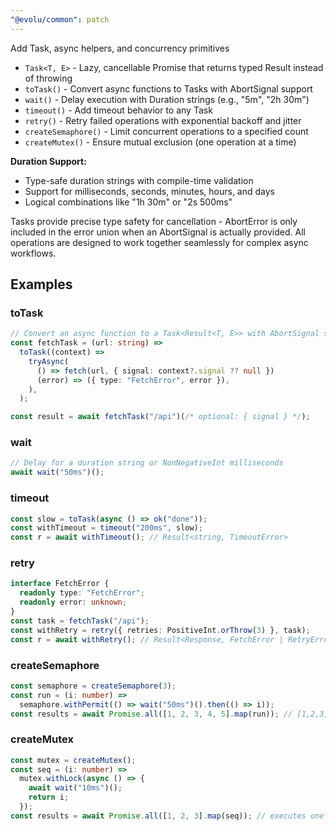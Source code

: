```yaml
---
"@evolu/common": patch
---
```


Add Task, async helpers, and concurrency primitives

- `Task<T, E>` - Lazy, cancellable Promise that returns typed Result instead of throwing
- `toTask()` - Convert async functions to Tasks with AbortSignal support
- `wait()` - Delay execution with Duration strings (e.g., "5m", "2h 30m")
- `timeout()` - Add timeout behavior to any Task
- `retry()` - Retry failed operations with exponential backoff and jitter
- `createSemaphore()` - Limit concurrent operations to a specified count
- `createMutex()` - Ensure mutual exclusion (one operation at a time)

**Duration Support:**

- Type-safe duration strings with compile-time validation
- Support for milliseconds, seconds, minutes, hours, and days
- Logical combinations like "1h 30m" or "2s 500ms"

Tasks provide precise type safety for cancellation - AbortError is only included in the error union when an AbortSignal is actually provided. All operations are designed to work together seamlessly for complex async workflows.

## Examples

### toTask

```ts
// Convert an async function to a Task<Result<T, E>> with AbortSignal support
const fetchTask = (url: string) =>
  toTask((context) =>
    tryAsync(
      () => fetch(url, { signal: context?.signal ?? null })
      (error) => ({ type: "FetchError", error }),
    ),
  );

const result = await fetchTask("/api")(/* optional: { signal } */);
```

### wait

```ts
// Delay for a duration string or NonNegativeInt milliseconds
await wait("50ms")();
```

### timeout

```ts
const slow = toTask(async () => ok("done"));
const withTimeout = timeout("200ms", slow);
const r = await withTimeout(); // Result<string, TimeoutError>
```

### retry

```ts
interface FetchError {
  readonly type: "FetchError";
  readonly error: unknown;
}
const task = fetchTask("/api");
const withRetry = retry({ retries: PositiveInt.orThrow(3) }, task);
const r = await withRetry(); // Result<Response, FetchError | RetryError<FetchError>>
```

### createSemaphore

```ts
const semaphore = createSemaphore(3);
const run = (i: number) =>
  semaphore.withPermit(() => wait("50ms")().then(() => i));
const results = await Promise.all([1, 2, 3, 4, 5].map(run)); // [1,2,3,4,5]
```

### createMutex

```ts
const mutex = createMutex();
const seq = (i: number) =>
  mutex.withLock(async () => {
    await wait("10ms")();
    return i;
  });
const results = await Promise.all([1, 2, 3].map(seq)); // executes one at a time
```
